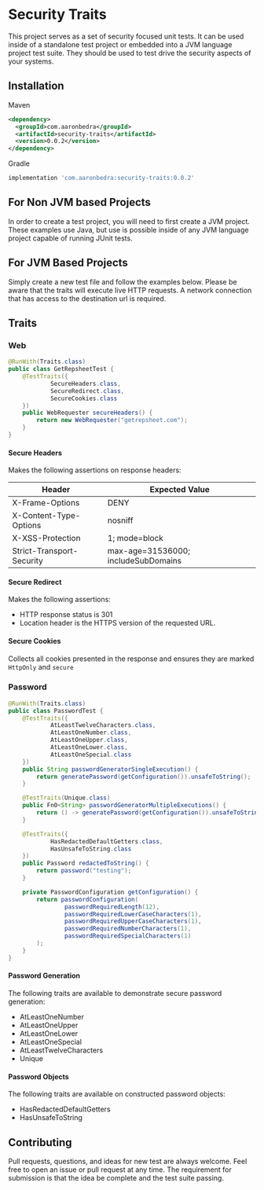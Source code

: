 # Security Traits

This project serves as a set of security focused unit tests. It can be used inside of a standalone test project or embedded into a JVM language project test suite. They should be used to test drive the security aspects of your systems.

## Installation

Maven
```xml
<dependency>
  <groupId>com.aaronbedra</groupId>
  <artifactId>security-traits</artifactId>
  <version>0.0.2</version>
</dependency>
```

Gradle
```groovy
implementation 'com.aaronbedra:security-traits:0.0.2'
```

## For Non JVM based Projects

In order to create a test project, you will need to first create a JVM project. These examples use Java, but use is possible inside of any JVM language project capable of running JUnit tests.

## For JVM Based Projects

Simply create a new test file and follow the examples below. Please be aware that the traits will execute live HTTP requests. A network connection that has access to the destination url is required.

## Traits

### Web

```java
@RunWith(Traits.class)
public class GetRepsheetTest {
    @TestTraits({
            SecureHeaders.class,
            SecureRedirect.class,
            SecureCookies.class
    })
    public WebRequester secureHeaders() {
        return new WebRequester("getrepsheet.com");
    }
}
```

#### Secure Headers

Makes the following assertions on response headers:

| Header                   | Expected Value |
|--------------------------|------------------------------------|
|X-Frame-Options           | DENY                               |
|X-Content-Type-Options    | nosniff                            |
|X-XSS-Protection          | 1; mode=block                      |
|Strict-Transport-Security | max-age=31536000; includeSubDomains|

#### Secure Redirect

Makes the following assertions:

* HTTP response status is 301
* Location header is the HTTPS version of the requested URL.

#### Secure Cookies

Collects all cookies presented in the response and ensures they are marked `HttpOnly` and `secure`

### Password

```java
@RunWith(Traits.class)
public class PasswordTest {
    @TestTraits({
            AtLeastTwelveCharacters.class,
            AtLeastOneNumber.class,
            AtLeastOneUpper.class,
            AtLeastOneLower.class,
            AtLeastOneSpecial.class
    })
    public String passwordGeneratorSingleExecution() {
        return generatePassword(getConfiguration()).unsafeToString();
    }

    @TestTraits(Unique.class)
    public Fn0<String> passwordGeneratorMultipleExecutions() {
        return () -> generatePassword(getConfiguration()).unsafeToString();
    }

    @TestTraits({
            HasRedactedDefaultGetters.class,
            HasUnsafeToString.class
    })
    public Password redactedToString() {
        return password("testing");
    }

    private PasswordConfiguration getConfiguration() {
        return passwordConfiguration(
                passwordRequiredLength(12),
                passwordRequiredLowerCaseCharacters(1),
                passwordRequiredUpperCaseCharacters(1),
                passwordRequiredNumberCharacters(1),
                passwordRequiredSpecialCharacters(1)
        );
    }
}
```

#### Password Generation

The following traits are available to demonstrate secure password generation:

* AtLeastOneNumber
* AtLeastOneUpper
* AtLeastOneLower
* AtLeastOneSpecial
* AtLeastTwelveCharacters
* Unique

#### Password Objects

The following traits are available on constructed password objects:

* HasRedactedDefaultGetters
* HasUnsafeToString

## Contributing

Pull requests, questions, and ideas for new test are always welcome. Feel free to open an issue or pull request at any time. The requirement for submission is that the idea be complete and the test suite passing.
